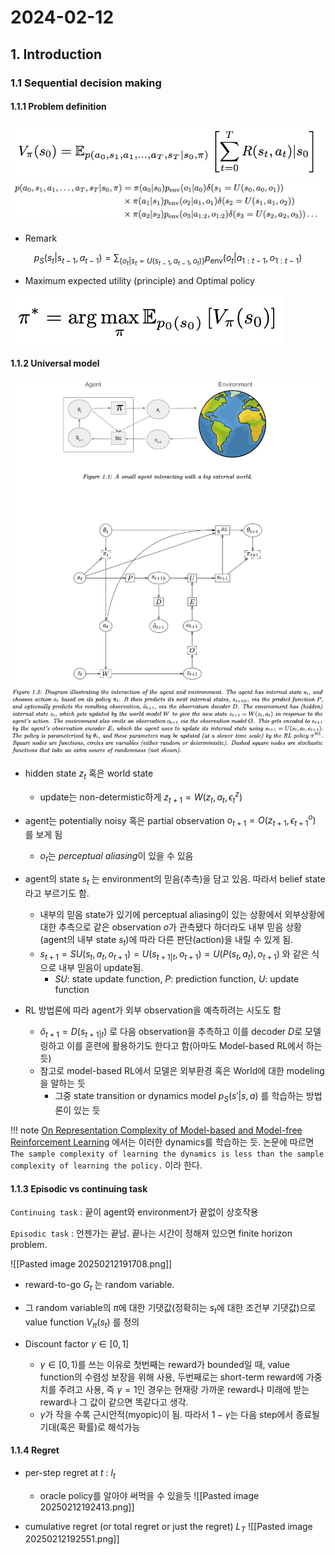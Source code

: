 # 2024-02-12
## 1. Introduction

### 1.1 Sequential decision making
#### 1.1.1 Problem definition
![Pasted image 20250211093756.png](attachments/Pasted%20image%2020250211093756.png)
![Pasted image 20250211093819.png](attachments/Pasted%20image%2020250211093819.png)

- Remark

$$
p_{S}(s_t|s_{t-1},a_{t-1})=\sum_{\lbrace o_t|s_t=U(s_{t-1},a_{t-1},o_t)\rbrace} p_{\text{env}}(o_t | a_{1:t-1}, o_{1:t-1})
$$

- Maximum expected utility (principle) and Optimal policy

![Pasted image 20250211093735.png](attachments/Pasted%20image%2020250211093735.png)
#### 1.1.2 Universal model
![Pasted image 20250211103219.png](attachments/Pasted%20image%2020250211103219.png)


- hidden state $z_t$ 혹은 world state
	- update는 non-determistic하게 $z_{t+1}=W(z_t,a_t,\epsilon_t^z)$ 
	
- agent는 potentially noisy 혹은 partial observation $o_{t+1}=O(z_{t+1},\epsilon_{t+1}^o)$ 를 보게 됨
	- $o_t$는 *perceptual aliasing*이 있을 수 있음
	
- agent의 state $s_t$ 는 environment의 믿음(추측)을 담고 있음. 따라서 belief state 라고 부르기도 함.
	- 내부의 믿음 state가 있기에 perceptual aliasing이 있는 상황에서 외부상황에 대한 추측으로 같은 observation $o$가 관측됐다 하더라도 내부 믿음 상황(agent의 내부 state $s_t$)에 따라 다른 판단(action)을 내릴 수 있게 됨.
	- $s_{t+1}=SU(s_t,a_t,o_{t+1})=U(s_{t+1|t},o_{t+1})=U(P(s_t,a_t),o_{t+1})$ 와 같은 식으로 내부 믿음이 update됨.
		- $SU$: state update function, $P$: prediction function, $U$: update function

- RL 방법론에 따라 agent가 외부 observation을 예측하려는 시도도 함
	- $\hat{o}_{t+1}=D(s_{t+1|t})$ 로 다음 observation을 추측하고 이를 decoder $D$로 모델링하고 이를 훈련에 활용하기도 한다고 함(아마도 Model-based RL에서 하는듯)
	- 참고로 model-based RL에서 모델은 외부환경 혹은 World에 대한 modeling을 말하는 듯
		- 그중 state transition or dynamics model $p_S(s'|s,a)$ 를 학습하는 방법론이 있는 듯

!!! note
	 [On Representation Complexity of Model-based and Model-free Reinforcement Learning](https://arxiv.org/abs/2310.01706) 에서는 이러한 dynamics를 학습하는 듯. 논문에 따르면 `The sample complexity of learning the dynamics is less than the sample complexity of learning the policy.` 이라 한다.

#### 1.1.3 Episodic vs continuing task
`Continuing task`
:   끝이 agent와 environment가 끝없이 상호작용

`Episodic task`
:   언젠가는 끝남. 끝나는 시간이 정해져 있으면 finite horizon problem.


![[Pasted image 20250212191708.png]]

- reward-to-go $G_t$ 는 random variable. 
- 그 random variable의 $\pi$에 대한 기댓값(정확히는 $s_t$에 대한 조건부 기댓값)으로 value function $V_\pi (s_t)$ 를 정의

- Discount factor $\gamma \in [0,1]$
	- $\gamma \in [0,1)$를 쓰는 이유로 첫번째는 reward가 bounded일 때, value function의 수렴성 보장을 위해 사용, 두번째로는 short-term reward에 가중치를 주려고 사용, 즉 $\gamma =1$인 경우는 현재랑 가까운 reward나 미래에 받는 reward나 그 값이 같으면 똑같다고 생각.
	- $\gamma$가 작을 수록 근시안적(myopic)이 됨.  따라서 $1-\gamma$는 다음 step에서 종료될 기대(혹은 확률)로 해석가능


#### 1.1.4  Regret

- per-step regret at $t$ : $l_t$  
	- oracle policy를 알아야 써먹을 수 있을듯
![[Pasted image 20250212192413.png]]

- cumulative regret (or total regret or just the regret) $L_T$ 
![[Pasted image 20250212192551.png]]


